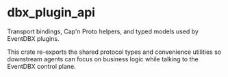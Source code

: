 # dbx_plugin_api

Transport bindings, Cap'n Proto helpers, and typed models used by EventDBX plugins.

This crate re-exports the shared protocol types and convenience utilities so downstream
agents can focus on business logic while talking to the EventDBX control plane.
